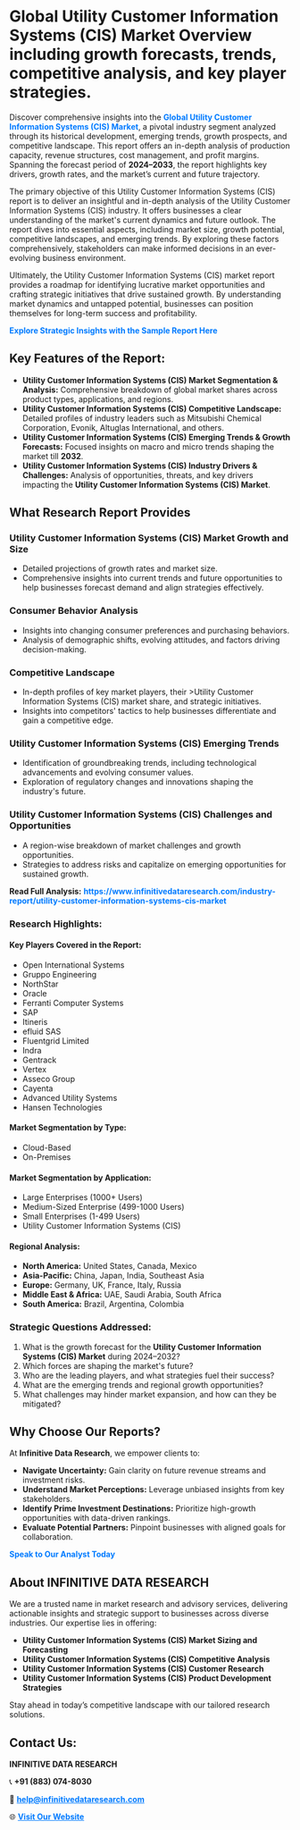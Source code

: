 <h1>Global Utility Customer Information Systems (CIS) Market Overview including growth forecasts, trends, competitive analysis, and key player strategies.</h1>
<p>
Discover comprehensive insights into the 
<a href="https://www.infinitivedataresearch.com/industry-report/utility-customer-information-systems-cis-market" rel="dofollow" style="color: #007BFF; text-decoration: none;"><strong>Global Utility Customer Information Systems (CIS) Market</strong></a>, a pivotal industry segment analyzed through its historical development, emerging trends, growth prospects, and competitive landscape. This report offers an in-depth analysis of production capacity, revenue structures, cost management, and profit margins. Spanning the forecast period of <strong>2024–2033</strong>, the report highlights key drivers, growth rates, and the market’s current and future trajectory.
</p>
<p>
The primary objective of this Utility Customer Information Systems (CIS) report is to deliver an insightful and in-depth analysis of the Utility Customer Information Systems (CIS) industry. It offers businesses a clear understanding of the market's current dynamics and future outlook. The report dives into essential aspects, including market size, growth potential, competitive landscapes, and emerging trends. By exploring these factors comprehensively, stakeholders can make informed decisions in an ever-evolving business environment.
</p>
<p>
Ultimately, the Utility Customer Information Systems (CIS) market report provides a roadmap for identifying lucrative market opportunities and crafting strategic initiatives that drive sustained growth. By understanding market dynamics and untapped potential, businesses can position themselves for long-term success and profitability.
</p>
<p>
<a href="https://www.infinitivedataresearch.com/request-sample/reportId=111849" style="color: #007BFF; text-decoration: none;"><strong>Explore Strategic Insights with the Sample Report Here</strong></a>
</p>

<h2>Key Features of the Report:</h2>
<ul>
<li><strong>Utility Customer Information Systems (CIS) Market Segmentation & Analysis:</strong> Comprehensive breakdown of global market shares across product types, applications, and regions.</li>
<li><strong>Utility Customer Information Systems (CIS) Competitive Landscape:</strong> Detailed profiles of industry leaders such as Mitsubishi Chemical Corporation, Evonik, Altuglas International, and others.</li>
<li><strong>Utility Customer Information Systems (CIS) Emerging Trends & Growth Forecasts:</strong> Focused insights on macro and micro trends shaping the market till <strong>2032</strong>.</li>
<li><strong>Utility Customer Information Systems (CIS) Industry Drivers & Challenges:</strong> Analysis of opportunities, threats, and key drivers impacting the <strong>Utility Customer Information Systems (CIS) Market</strong>.</li>
</ul>

<h2>What Research Report Provides</h2>
<h3>Utility Customer Information Systems (CIS) Market Growth and Size</h3>
<ul>
<li>Detailed projections of growth rates and market size.</li>
<li>Comprehensive insights into current trends and future opportunities to help businesses forecast demand and align strategies effectively.</li>
</ul>

<h3>Consumer Behavior Analysis</h3>
<ul>
<li>Insights into changing consumer preferences and purchasing behaviors.</li>
<li>Analysis of demographic shifts, evolving attitudes, and factors driving decision-making.</li>
</ul>

<h3>Competitive Landscape</h3>
<ul>
<li>In-depth profiles of key market players, their >Utility Customer Information Systems (CIS) market share, and strategic initiatives.</li>
<li>Insights into competitors' tactics to help businesses differentiate and gain a competitive edge.</li>
</ul>

<h3>Utility Customer Information Systems (CIS) Emerging Trends</h3>
<ul>
<li>Identification of groundbreaking trends, including technological advancements and evolving consumer values.</li>
<li>Exploration of regulatory changes and innovations shaping the industry's future.</li>
</ul>

<h3>Utility Customer Information Systems (CIS) Challenges and Opportunities</h3>
<ul>
<li>A region-wise breakdown of market challenges and growth opportunities.</li>
<li>Strategies to address risks and capitalize on emerging opportunities for sustained growth.</li>
</ul>
<p><strong>Read Full Analysis:</strong> <a href="https://www.infinitivedataresearch.com/industry-report/utility-customer-information-systems-cis-market" rel="dofollow" style="color: #007BFF; text-decoration: none;"><strong>https://www.infinitivedataresearch.com/industry-report/utility-customer-information-systems-cis-market</strong></a></p>
<h3>Research Highlights:</h3>
<h4>Key Players Covered in the Report:</h4>
<ul><li>Open International Systems</li><li>Gruppo Engineering</li><li>NorthStar</li><li>Oracle</li><li>Ferranti Computer Systems</li><li>SAP</li><li>Itineris</li><li>efluid SAS</li><li>Fluentgrid Limited</li><li>Indra</li><li>Gentrack</li><li>Vertex</li><li>Asseco Group</li><li>Cayenta</li><li>Advanced Utility Systems</li><li>Hansen Technologies</li></ul>
<h4>Market Segmentation by Type:</h4>
<ul><li>Cloud-Based</li><li>On-Premises</li></ul>
<h4>Market Segmentation by Application:</h4>
<ul><li>Large Enterprises (1000+ Users)</li><li>Medium-Sized Enterprise (499-1000 Users)</li><li>Small Enterprises (1-499 Users)</li><li>Utility Customer Information Systems (CIS)</li></ul>

<h4>Regional Analysis:</h4>
<ul>
<li><strong>North America:</strong> United States, Canada, Mexico</li>
<li><strong>Asia-Pacific:</strong> China, Japan, India, Southeast Asia</li>
<li><strong>Europe:</strong> Germany, UK, France, Italy, Russia</li>
<li><strong>Middle East & Africa:</strong> UAE, Saudi Arabia, South Africa</li>
<li><strong>South America:</strong> Brazil, Argentina, Colombia</li>
</ul>

<h3>Strategic Questions Addressed:</h3>
<ol>
<li>What is the growth forecast for the <strong>Utility Customer Information Systems (CIS) Market</strong> during 2024–2032?</li>
<li>Which forces are shaping the market's future?</li>
<li>Who are the leading players, and what strategies fuel their success?</li>
<li>What are the emerging trends and regional growth opportunities?</li>
<li>What challenges may hinder market expansion, and how can they be mitigated?</li>
</ol>

<h2>Why Choose Our Reports?</h2>
<p>At <strong>Infinitive Data Research</strong>, we empower clients to:</p>
<ul>
<li><strong>Navigate Uncertainty:</strong> Gain clarity on future revenue streams and investment risks.</li>
<li><strong>Understand Market Perceptions:</strong> Leverage unbiased insights from key stakeholders.</li>
<li><strong>Identify Prime Investment Destinations:</strong> Prioritize high-growth opportunities with data-driven rankings.</li>
<li><strong>Evaluate Potential Partners:</strong> Pinpoint businesses with aligned goals for collaboration.</li>
</ul>
<p><a href="https://www.infinitivedataresearch.com/industry-report/utility-customer-information-systems-cis-market" rel="dofollow" style="color: #007BFF; text-decoration: none;"><strong>Speak to Our Analyst Today</strong></a></p>

<h2>About INFINITIVE DATA RESEARCH</h2>
<p>We are a trusted name in market research and advisory services, delivering actionable insights and strategic support to businesses across diverse industries. Our expertise lies in offering:</p>
<ul>
<li><strong>Utility Customer Information Systems (CIS) Market Sizing and Forecasting</strong></li>
<li><strong>Utility Customer Information Systems (CIS) Competitive Analysis</strong></li>
<li><strong>Utility Customer Information Systems (CIS) Customer Research</strong></li>
<li><strong>Utility Customer Information Systems (CIS) Product Development Strategies</strong></li>
</ul>
<p>Stay ahead in today’s competitive landscape with our tailored research solutions.</p>

<h2>Contact Us:</h2>
<p><strong>INFINITIVE DATA RESEARCH</strong></p>
<p>📞 <strong>+91 (883) 074-8030</strong></p>
<p>📧 <strong><a href="mailto:help@infinitivedataresearch.com" style="color: #007BFF;">help@infinitivedataresearch.com</a></strong></p>
<p>🌐 <strong><a href="https://www.infinitivedataresearch.com" rel="dofollow" style="color: #007BFF;">Visit Our Website</a></strong></p>
